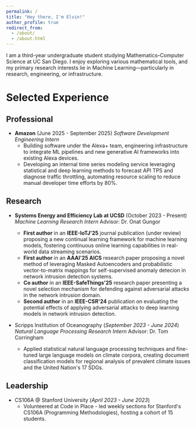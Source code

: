 ```yaml
---
permalink: /
title: "Hey there, I'm Elvin!"
author_profile: true
redirect_from: 
  - /about/
  - /about.html
---
```


I am a third-year undergraduate student studying Mathematics–Computer Science at UC San Diego. I enjoy exploring various mathematical tools, and my primary research interests lie in Machine Learning—particularly in research, engineering, or infrastructure.  

Selected Experience
======
## Professional  
- **Amazon** (June 2025 - September 2025)
  *Software Development Engineering Intern*
  - Building software under the Alexa+ team, engineering infrastructure to integrate ML pipelines and new generative AI frameworks into existing Alexa devices.
  - Developing an internal time series modeling service leveraging statistical and deep learning methods to forecast API TPS and diagnose traffic throttling, automating resource scaling to reduce manual developer time efforts by 80%.  

## Research  
- **Systems Energy and Efficiency Lab at UCSD** (October 2023 - Present)  
  *Machine Learning Research Intern*
  Advisor: Dr. Onat Gungor
  - **First author** in an **IEEE-IoTJ'25** journal publication (under review) proposing a new continual learning framework for machine learning models, fostering continuous online learning capabilities in real-world data streaming scenarios.  
  - **First author** in an **AAAI'25 AICS** research paper proposing a novel method of leveraging Masked Autoencoders and probabilistic vector-to-matrix mappings for self-supervised anomaly detecion in network intrusion detection systems.  
  - **Co author** in an **IEEE-SafeThings'25** research paper presenting a novel selection mechanism for defending against adversarial attacks in the network intrusion domain.  
  - **Second author** in an **IEEE-CSR'24** publication on evaluating the potential effects of applying adversarial attacks to deep learning models in network intrusion detection.


- Scripps Institution of Oceanography (*September 2023 - June 2024*)
  *Natural Language Processing Research Intern*
  Advisor: Dr. Tom Corringham  
  - Applied statistical natural language processing techniques and fine-tuned large language models on climate corpora, creating document classification models for regional analysis of prevalent climate issues and the United Nation's 17 SDGs.

## Leadership  
- CS106A @ Stanford University (*April 2023 - June 2023*)  
  - Volunteered at Code in Place - led weekly sections for Stanford's CS106A (Programming Methodologies), hosting a cohort of 15 students.
